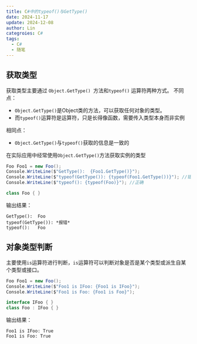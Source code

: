 ```yaml
---
title: C#中的typeof()与GetType()
date: 2024-11-17
update: 2024-12-08
author: Lin
categroies: C#
tags:
  - C#
  - 随笔
---
```

## 获取类型
获取类型主要通过 `Object.GetType() `方法和`typeof()` 运算符两种方式。
不同点：
- `Object.GetType()`是Object类的方法，可以获取任何对象的类型。
- 而`typeof()`运算符是运算符，只是长得像函数，需要传入类型本身而非实例

相同点：
- `Object.GetType()`与`typeof()`获取的信息是一致的

在实际应用中经常使用`Object.GetType()`方法获取实例的类型

```csharp
Foo Foo1 = new Foo();
Console.WriteLine($"GetType():  {Foo1.GetType()}");
Console.WriteLine($"typeof(GetType()): {typeof(Foo1.GetType())}"); //错误
Console.WriteLine($"typeof(): {typeof(Foo)}"); //正确

class Foo { }

```
输出结果：
```
GetType():  Foo
typeof(GetType()): *报错*
typeof():   Foo

```

## 对象类型判断
主要使用`is`运算符进行判断，`is`运算符可以判断对象是否是某个类型或派生自某个类型或接口。
```csharp
Foo Foo1 = new Foo();
Console.WriteLine($"Foo1 is IFoo: {Foo1 is IFoo}");
Console.WriteLine($"Foo1 is Foo: {Foo1 is Foo}");

interface IFoo { }
class Foo : IFoo { }
```
输出结果：
```
Foo1 is IFoo: True
Foo1 is Foo: True
```

